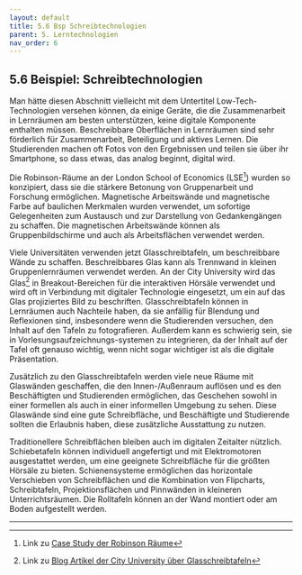 ```yaml
---
layout: default
title: 5.6 Bsp Schreibtechnologien
parent: 5. Lerntechnologien
nav_order: 6
---
```


## 5.6 Beispiel: Schreibtechnologien

Man hätte diesen Abschnitt vielleicht mit dem Untertitel
Low-Tech-Technologien versehen können, da einige Geräte, die die
Zusammenarbeit in Lernräumen am besten unterstützen, keine digitale
Komponente enthalten müssen. Beschreibbare Oberflächen in Lernräumen
sind sehr förderlich für Zusammenarbeit, Beteiligung und aktives Lernen.
Die Studierenden machen oft Fotos von den Ergebnissen und teilen sie
über ihr Smartphone, so dass etwas, das analog beginnt, digital wird.

Die Robinson-Räume an der London School of Economics (LSE[^23]) wurden so
konzipiert, dass sie die stärkere Betonung von Gruppenarbeit und
Forschung ermöglichen. Magnetische Arbeitswände und magnetische Farbe
auf baulichen Merkmalen wurden verwendet, um sofortige Gelegenheiten zum
Austausch und zur Darstellung von Gedankengängen zu schaffen. Die
magnetischen Arbeitswände können als Gruppenbildschirme und auch als
Arbeitsflächen verwendet werden.

Viele Universitäten verwenden jetzt Glasschreibtafeln, um beschreibbare
Wände zu schaffen. Beschreibbares Glas kann als Trennwand in kleinen
Gruppenlernräumen verwendet werden. An der City University wird das
Glas[^24] in Breakout-Bereichen für die interaktiven Hörsäle verwendet
und wird oft in Verbindung mit digitaler Technologie eingesetzt, um ein
auf das Glas projiziertes Bild zu beschriften. Glasschreibtafeln können
in Lernräumen auch Nachteile haben, da sie anfällig für Blendung und
Reflexionen sind, insbesondere wenn die Studierenden versuchen, den
Inhalt auf den Tafeln zu fotografieren. Außerdem kann es schwierig sein,
sie in Vorlesungsaufzeichnungs-systemen zu integrieren, da der Inhalt
auf der Tafel oft genauso wichtig, wenn nicht sogar wichtiger ist als
die digitale Präsentation.

Zusätzlich zu den Glasschreibtafeln werden viele neue Räume mit
Glaswänden geschaffen, die den Innen-/Außenraum auflösen und es den
Beschäftigten und Studierenden ermöglichen, das Geschehen sowohl in einer
formellen als auch in einer informellen Umgebung zu sehen. Diese
Glaswände sind eine gute Schreibfläche, und Beschäftigte und Studierende
sollten die Erlaubnis haben, diese zusätzliche Ausstattung zu nutzen.

Traditionellere Schreibflächen bleiben auch im digitalen Zeitalter
nützlich. Schiebetafeln können individuell angefertigt und mit
Elektromotoren ausgestattet werden, um eine geeignete Schreibfläche für
die größten Hörsäle zu bieten. Schienensysteme ermöglichen das
horizontale Verschieben von Schreibflächen und die Kombination von
Flipcharts, Schreibtafeln, Projektionsflächen und Pinnwänden in
kleineren Unterrichtsräumen. Die Rolltafeln können an der Wand montiert
oder am Boden aufgestellt werden.

---

[^23]: Link zu [Case Study der Robinson Räume](https://jiscinfonetcasestudies.pbworks.com/w/page/45468872/London%20School%20of%20Economics%20-%20Robinson%20Rooms)

[^24]: Link zu [Blog Artikel der City University über Glasschreibtafeln](https://blogs.city.ac.uk/learningatcity/2013/03/09/squiggle-glass/#.Xo8v23JCREY)
